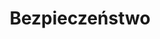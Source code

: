 ---
title: Bezpieczeństwo
aliases:
 - /index.php/category/bezpieczenstwo-2/
 - /category/bezpieczenstwo-2/
---
